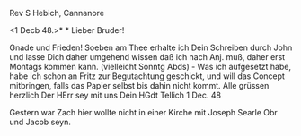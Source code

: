 Rev S Hebich, Cannanore

 <1 Decb 48.>*
 <Frtg>*
Lieber Bruder!

Gnade und Frieden! Soeben am Thee erhalte ich Dein Schreiben durch John und lasse Dich daher umgehend wissen daß ich nach Anj. muß, daher erst Montags kommen kann. (vielleicht Sonntg Abds) - Was ich aufgesetzt habe, habe ich schon an Fritz zur Begutachtung geschickt, und will das Concept mitbringen, falls das Papier selbst bis dahin nicht kommt. Alle grüssen herzlich Der HErr sey mit uns
 Dein HGdt
Tellich 1 Dec. 48

Gestern war Zach hier wollte nicht in einer Kirche mit Joseph Searle Obr und Jacob seyn.

